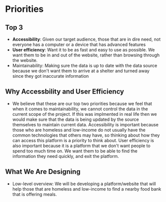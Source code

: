# Priorities

## Top 3
- **Accessibility**: Given our target audience, those that are in dire need, not everyone has a computer or a device that has advanced features
- **User efficiency**: Want it to be as fast and easy to use as possible. We want them to be in and out of the website, rather than browsing through the website. 
- Maintainability: Making sure the data is up to date with the data source because we don't want them to arrive at a shelter and turned away since they got inaccurate information 

## Why Accessbility and User Efficiency
- We believe that these are our top two priorities because we feel that when it comes to maintainability, we cannot control the data in the current scope of the project. If this was implmented in real life then we would make sure that the data is being updated by the source themselves to maintain current data. Accessibility is important because those who are homeless and low-income do not usually have the common technologies that others may have, so thinking about how they can access this platform is a priority to think about. User efficiency is also important because it is a platform that we don't want people to spend too much time on. We want them to be able to find the information they need quickly, and exit the platform.

## What We Are Designing
- Low-level overview: We will be developing a platform/website that will help those that are homeless and low-income to find a nearby food bank that is offering meals.